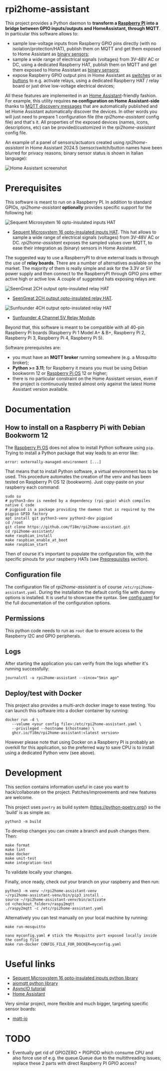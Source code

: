 # rpi2home-assistant

This project provides a Python daemon to **transform a [Raspberry PI](https://www.raspberrypi.com/) into a bridge between GPIO inputs/outputs and HomeAssistant, through MQTT**.
In particular this software allows to:
* sample low-voltage inputs from Raspberry GPIO pins directly (with no isolation/protection/HAT), publish them on MQTT and get them exposed to Home Assistant as [binary sensors](https://www.home-assistant.io/integrations/binary_sensor.mqtt/);
* sample a wide range of electrical signals (voltages) from 3V-48V AC or DC, using a dedicated Raspberry HAT, publish them on MQTT and get them exposed to Home Assistant as [binary sensors](https://www.home-assistant.io/integrations/binary_sensor.mqtt/);
* expose Raspberry GPIO output pins in Home Assistant as [switches](https://www.home-assistant.io/integrations/switch.mqtt/) or as [buttons](https://www.home-assistant.io/integrations/button.mqtt/) to e.g. activate relays, using a dedicated Raspberry HAT / relay board or just drive low-voltage electrical devices;

All these features are implemented in an [Home Assistant](https://www.home-assistant.io/)-friendly fashion.
For example, this utility requires **no configuration on Home Assistant-side** thanks to [MQTT discovery messages](https://www.home-assistant.io/integrations/mqtt/#mqtt-discovery) that are automatically published and let Home Assistant automatically discover the devices. In other words you will just need to prepare 1 configuration file (the _rpi2home-assistant_ config file) and that's it.
All properties of the exposed devices (names, icons, descriptions, etc) can be provided/customized in the _rpi2home-assistant_ config file.

An example of a panel of sensors/actuators created using _rpi2home-assistant_ in Home Assistant 2024.5 (sensor/switch/button names have been blurred for privacy reasons; binary sensor status is shown in Italian language):

![Home Assistant screenshot](/docs/screenshot1.png?raw=true "Home Assistant screenshot")


# Prerequisites

This software is meant to run on a Raspberry PI.
In addition to standard GPIOs, _rpi2home-assistant_ **optionally** provides specific support for the following hat:

![Sequent Microsystem 16 opto-insulated inputs HAT](/docs/seq-microsystem-optoisolated-hat.png?raw=true "Sequent Microsystem 16 opto-insulated inputs HAT")

* [Sequent Microsystem 16 opto-insulated inputs HAT](https://sequentmicrosystems.com/collections/all-io-cards/products/16-universal-inputs-card-for-raspberry-pi). This hat allows to sample a wide range of electrical signals (voltages) from 3V-48V AC or DC. _rpi2home-assistant_ exposes the sampled values over MQTT, to ease their integration as (binary) sensors in Home Assistant.

<!--
Note that Sequent Microsystem board is connecting the pin 37 (GPIO 26) of the Raspberry Pi 
to a pushbutton. This software monitors this pin, and if pressed for more than the
desired time, issues the shut-down command to the Raspberry PI board.
-->

The suggested way to use a RaspberryPI to drive external loads is through the use of **relay boards**.
There are a number of alternatives available on the market. The majority of them is really simple and
ask for the 3.3V or 5V power supply and then connect to the RaspberryPI through GPIO pins either 
active high or active low.
A couple of suggested hats exposing relays are:

![SeenGreat 2CH output opto-insulated relay HAT](/docs/seengreat-2ch-relay.png?raw=true "SeenGreat 2CH output opto-insulated relay HAT")

* [SeenGreat 2CH output opto-insulated relay HAT](https://seengreat.com/wiki/107/).

![Sunfounder 4CH output opto-insulated relay HAT](/docs/sunfounder-4ch-relay.png?raw=true "Sunfounder 4CH output opto-insulated relay HAT")

* [Sunfounder 4 Channel 5V Relay Module](http://wiki.sunfounder.cc/index.php?title=4_Channel_5V_Relay_Module).


Beyond that, this software is meant to be compatible with all 40-pin Raspberry Pi boards
(Raspberry Pi 1 Model A+ & B+, Raspberry Pi 2, Raspberry Pi 3, Raspberry Pi 4,
Raspberry Pi 5).

Software prerequisites are:
* you must have an **MQTT broker** running somewhere (e.g. a Mosquitto broker);
* **Python >= 3.11**; for Raspberry it means you must be using Debian bookworm 12 or [Raspberry Pi OS](https://www.raspberrypi.com/software/operating-systems/) 12 or higher;
* there is no particular constraint on the Home Assistant version, even if the project is continuously tested
  almost only against the latest Home Assistant version available.

# Documentation

## How to install on a Raspberry Pi with Debian Bookworm 12

The [Raspberry Pi OS](https://www.raspberrypi.com/software/operating-systems/) does not allow to install Python software using `pip`.
Trying to install a Python package that way leads to an error like:

```
error: externally-managed-environment [...]
```

That means that to install Python software, a virtual environment has to be used.
This procedure automates the creation of the venv and has been tested on Raspberry Pi OS 12 (bookworm). 
Just copy-paste on your raspberry each command:

```
sudo su
# python3-dev is needed by a dependency (rpi-gpio) which compiles native C code
# pigpiod is a package providing the daemon that is required by the pigpio GPIO factory
apt install git python3-venv python3-dev pigpiod
cd /root
git clone https://github.com/f18m/rpi2home-assistant.git
cd rpi2home-assistant/
make raspbian_install
make raspbian_enable_at_boot
make raspbian_start
```

Then of course it's important to populate the configuration file, with the specific pinouts for your raspberry HATs
(see [Preqrequisites](#prerequisites) section). 

## Configuration file

The configuration file of _rpi2home-assistant_ is of course `/etc/rpi2home-assistant.yaml`.
During the installation the default config file with dummy options is installed.
It is useful to showcase the syntax. See [config.yaml](config.yaml) for 
the full documentation of the configuration options.

## Permissions

This python code needs to run as `root` due to ensure access to the Raspberry I2C and GPIO peripherals.

## Logs

After starting the application you can verify from the logs whether it's running successfully:

```
journalctl -u rpi2home-assistant --since="5min ago"
```

## Deploy/test with Docker

This project also provides a multi-arch docker image to ease testing.
You can launch this software into a docker container by running:

```
docker run -d \
   --volume <your config file>:/etc/rpi2home-assistant.yaml \
   --privileged --hostname $(hostname) \
   ghcr.io/f18m/rpi2home-assistant:<latest version>
```

However please note that using Docker on a Raspberry PI is probably an overkill for this application,
so the preferred way to save CPU is to install using a dedicated Python venv (see above).


# Development

This section contains information useful in case you want to hack/collaborate on the project.
Patches/improvements and new features are welcome.

This project uses `poetry` as build system (https://python-poetry.org/) so the 'build' is as simple as:

```
python3 -m build
```

To develop changes you can create a branch and push changes there. Then:

```
make format
make lint
make docker
make unit-test
make integration-test
```

To validate locally your changes.

Finally, once ready, check out your branch on your raspberry and then run:

```
python3 -m venv ~/rpi2home-assistant-venv
~/rpi2home-assistant-venv/bin/pip3 install .
source ~/rpi2home-assistant-venv/bin/activate
cd <checkout_folder>/raspy2mqtt
./raspy2mqtt -c /etc/rpi2home-assistant.yaml
```

Alternatively you can test manually on your local machine by running:

```
make run-mosquitto

nano myconfig.yaml # stick the Mosquitto port exposed locally inside the config file
make run-docker CONFIG_FILE_FOR_DOCKER=myconfig.yaml
```



# Useful links

* [Sequent Microsystem 16 opto-insulated inputs python library](https://github.com/SequentMicrosystems/16inpind-rpi)
* [aiomqtt python library](https://github.com/sbtinstruments/aiomqtt)
* [AsyncIO tutorial](https://realpython.com/python-concurrency/#asyncio-version)
* [Home Assistant](https://www.home-assistant.io/)

Very similar project, more flexible and much bigger, targeting specific sensor boards:
* [mqtt-io](https://github.com/flyte/mqtt-io)


# TODO

- Eventually get rid of GPIOZERO + PIGPIOD which consume CPU and also force use of e.g. the queue.Queue due to
  the multithreading issues; replace these 2 parts with direct Raspberry PI GPIO access?
